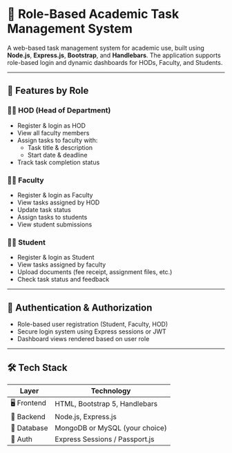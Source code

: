 # 🎯 Role-Based Academic Task Management System

A web-based task management system for academic use, built using **Node.js**, **Express.js**, **Bootstrap**, and **Handlebars**. The application supports role-based login and dynamic dashboards for HODs, Faculty, and Students.

---

## 🚀 Features by Role

### 👨‍🏫 HOD (Head of Department)
- Register & login as HOD
- View all faculty members
- Assign tasks to faculty with:
  - Task title & description
  - Start date & deadline
- Track task completion status

### 👩‍🏫 Faculty
- Register & login as Faculty
- View tasks assigned by HOD
- Update task status
- Assign tasks to students
- View student submissions

### 👨‍🎓 Student
- Register & login as Student
- View tasks assigned by faculty
- Upload documents (fee receipt, assignment files, etc.)
- Check task status and feedback

---

## 🔐 Authentication & Authorization

- Role-based user registration (Student, Faculty, HOD)
- Secure login system using Express sessions or JWT
- Dashboard views rendered based on user role

---

## 🛠️ Tech Stack

| Layer        | Technology             |
|--------------|------------------------|
| 🖥 Frontend   | HTML, Bootstrap 5, Handlebars |
| 🧠 Backend    | Node.js, Express.js    |
| 💾 Database   | MongoDB or MySQL (your choice) |
| 🔐 Auth       | Express Sessions / Passport.js |



